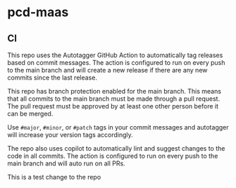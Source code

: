 # pcd-maas

## CI

This repo uses the Autotagger GitHub Action to automatically tag releases based on commit messages. The action is configured to run on every push to the main branch and will create a new release if there are any new commits since the last release.

This repo has branch protection enabled for the main branch. This means that all commits to the main branch must be made through a pull request. The pull request must be approved by at least one other person before it can be merged.

Use `#major`, `#minor`, or `#patch` tags in your commit messages and autotagger will increase your version tags accordingly.

The repo also uses copilot to automatically lint and suggest changes to the code in all commits. The action is configured to run on every push to the main branch and will auto run on all PRs.


This is a test change to the repo
